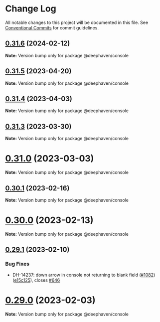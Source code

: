 # Change Log

All notable changes to this project will be documented in this file.
See [Conventional Commits](https://conventionalcommits.org) for commit guidelines.

## [0.31.6](https://github.com/deephaven/web-client-ui/compare/v0.31.5...v0.31.6) (2024-02-12)

**Note:** Version bump only for package @deephaven/console

## [0.31.5](https://github.com/deephaven/web-client-ui/compare/v0.31.4...v0.31.5) (2023-04-20)

**Note:** Version bump only for package @deephaven/console

## [0.31.4](https://github.com/deephaven/web-client-ui/compare/v0.31.2...v0.31.4) (2023-04-03)

**Note:** Version bump only for package @deephaven/console

## [0.31.3](https://github.com/deephaven/web-client-ui/compare/v0.31.2...v0.31.3) (2023-03-30)

**Note:** Version bump only for package @deephaven/console

# [0.31.0](https://github.com/deephaven/web-client-ui/compare/v0.30.1...v0.31.0) (2023-03-03)

**Note:** Version bump only for package @deephaven/console

## [0.30.1](https://github.com/deephaven/web-client-ui/compare/v0.30.0...v0.30.1) (2023-02-16)

**Note:** Version bump only for package @deephaven/console

# [0.30.0](https://github.com/deephaven/web-client-ui/compare/v0.29.1...v0.30.0) (2023-02-13)

**Note:** Version bump only for package @deephaven/console

## [0.29.1](https://github.com/deephaven/web-client-ui/compare/v0.29.0...v0.29.1) (2023-02-10)

### Bug Fixes

- DH-14237: down arrow in console not returning to blank field ([#1082](https://github.com/deephaven/web-client-ui/issues/1082)) ([e15c125](https://github.com/deephaven/web-client-ui/commit/e15c1256a11576d1fa9f258f0c9c63d111adf664)), closes [#646](https://github.com/deephaven/web-client-ui/issues/646)

# [0.29.0](https://github.com/deephaven/web-client-ui/compare/v0.28.0...v0.29.0) (2023-02-03)

**Note:** Version bump only for package @deephaven/console
